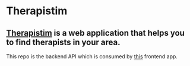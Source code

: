 # Therapistim

## [Therapistim](https://therapistim.vercel.app) is a web application that helps you to find therapists in your area.

This repo is the backend API which is consumed by [this](https://github.com/erennakdag/therapistim) frontend app.

